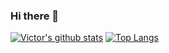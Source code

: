 ### Hi there 👋

[![Victor's github stats](https://github-readme-stats.vercel.app/api?username=victortomaili&show_icons=true&theme=tokyonight&hide=prs)](https://github.com/victortomaili)
[![Top Langs](https://github-readme-stats.vercel.app/api/top-langs/?username=victortomaili&langs_count=9&layout=compact&theme=tokyonight)](https://github.com/victortomaili)

